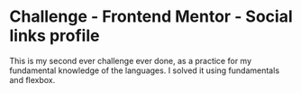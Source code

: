 # Challenge - Frontend Mentor - Social links profile

This is my second ever challenge ever done, as a practice for my fundamental knowledge of the languages. I solved it using fundamentals and flexbox.
